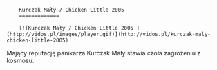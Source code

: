 
        Kurczak Mały / Chicken Little 2005 
        =============
        
        [![Kurczak Mały / Chicken Little 2005 ](http://vidos.pl/images/player.gif)](http://vidos.pl/kurczak-maly-chicken-little-2005)
        
        
 Mający reputację panikarza Kurczak Mały stawia czoła zagrożeniu z kosmosu.
    